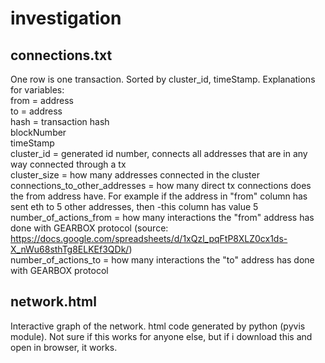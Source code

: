 # investigation

## connections.txt
One row is one transaction. Sorted by cluster_id, timeStamp. Explanations for variables: <br />
from = address <br />
to = address <br />
hash = transaction hash <br />
blockNumber<br />
timeStamp <br />
cluster_id = generated id number, connects all addresses that are in any way connected through a tx <br />
cluster_size = how many addresses connected in the cluster <br />
connections_to_other_addresses = how many direct tx connections does the from address have. For example if the address in "from" column has sent eth to 5 other addresses, then -this column has value 5 <br />
number_of_actions_from = how many interactions the "from" address has done with GEARBOX protocol (source: https://docs.google.com/spreadsheets/d/1xQzl_pqFtP8XLZ0cx1ds-X_nWu68sthTg8ELKEf3QDk/) <br />
number_of_actions_to = how many interactions the "to" address has done with GEARBOX protocol <br />

## network.html
Interactive graph of the network. html code generated by python (pyvis module). Not sure if this works for anyone else, but if i download this and open in browser, it works.
